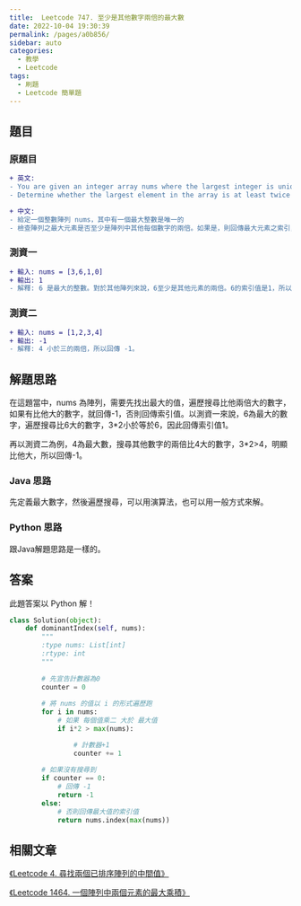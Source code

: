 ```yaml
---
title:  Leetcode 747. 至少是其他數字兩倍的最大數
date: 2022-10-04 19:30:39
permalink: /pages/a0b856/
sidebar: auto
categories:
  - 教學
  - Leetcode
tags:
  - 刷題
  - Leetcode 簡單題
---
```


## 題目

### 原題目
```diff
+ 英文:
- You are given an integer array nums where the largest integer is unique.
- Determine whether the largest element in the array is at least twice as much as every other number in the array. If it is, return the index of the largest element, or return -1 otherwise.

+ 中文:
- 給定一個整數陣列 nums，其中有一個最大整數是唯一的
- 檢查陣列之最大元素是否至少是陣列中其他每個數字的兩倍。如果是，則回傳最大元素之索引，否則回傳 -1。
```

### 測資一

```diff
+ 輸入: nums = [3,6,1,0]
+ 輸出: 1
- 解釋: 6 是最大的整數。對於其他陣列來說，6至少是其他元素的兩倍。6的索引值是1，所以回傳1。
```

### 測資二

```diff
+ 輸入: nums = [1,2,3,4]
+ 輸出: -1
- 解釋: 4 小於三的兩倍，所以回傳 -1。
```

## 解題思路
在這題當中，nums 為陣列，需要先找出最大的值，遍歷搜尋比他兩倍大的數字，如果有比他大的數字，就回傳-1，否則回傳索引值。以測資一來說，6為最大的數字，遍歷搜尋比6大的數字，3*2小於等於6，因此回傳索引值1。

再以測資二為例，4為最大數，搜尋其他數字的兩倍比4大的數字，3*2>4，明顯比他大，所以回傳-1。

### Java 思路
先定義最大數字，然後遍歷搜尋，可以用演算法，也可以用一般方式來解。

### Python 思路
跟Java解題思路是一樣的。

## 答案
此題答案以 Python 解！
```Python
class Solution(object):
    def dominantIndex(self, nums):
        """
        :type nums: List[int]
        :rtype: int
        """
        
        # 先宣告計數器為0
        counter = 0
        
        # 將 nums 的值以 i 的形式遍歷跑
        for i in nums:
            # 如果 每個值乘二 大於 最大值
            if i*2 > max(nums):

                # 計數器+1
                counter += 1
                
        # 如果沒有搜尋到
        if counter == 0:
            # 回傳 -1
            return -1
        else:
            # 否則回傳最大值的索引值
            return nums.index(max(nums))
```

## 相關文章

[《Leetcode 4. 尋找兩個已排序陣列的中間值》](/pages/44a4b6/)

[《Leetcode 1464. 一個陣列中兩個元素的最大乘積》](/pages/b5d4ee/)
